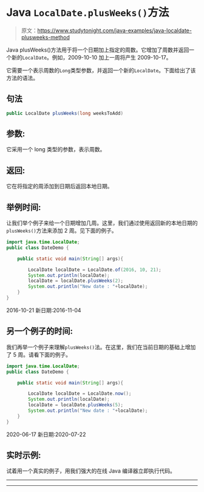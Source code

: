 # Java `LocalDate.plusWeeks()`方法

> 原文：<https://www.studytonight.com/java-examples/java-localdate-plusweeks-method>

Java plusWeeks()方法用于将一个日期加上指定的周数。它增加了周数并返回一个新的`LocalDate`。例如，2009-10-10 加上一周将产生 2009-10-17。

它需要一个表示周数的`Long`类型参数，并返回一个新的`LocalDate`。下面给出了该方法的语法。

## 句法

```java
public LocalDate plusWeeks(long weeksToAdd)
```

## 参数:

它采用一个 long 类型的参数，表示周数。

## 返回:

它在将指定的周添加到日期后返回本地日期。

## 举例时间:

让我们举个例子来给一个日期增加几周。这里，我们通过使用返回新的本地日期的`plusWeeks()`方法来添加 2 周。见下面的例子。

```java
import java.time.LocalDate; 
public class DateDemo {

	public static void main(String[] args){  

		LocalDate localDate = LocalDate.of(2016, 10, 21);
		System.out.println(localDate);
		localDate = localDate.plusWeeks(2);
		System.out.println("New date : "+localDate);
	}
}
```

2016-10-21
新日期:2016-11-04

## 另一个例子的时间:

我们再举一个例子来理解`plusWeeks()`法。在这里，我们在当前日期的基础上增加了 5 周。请看下面的例子。

```java
import java.time.LocalDate; 
public class DateDemo {

	public static void main(String[] args){  

		LocalDate localDate = LocalDate.now();
		System.out.println(localDate);
		localDate = localDate.plusWeeks(5);
		System.out.println("New date : "+localDate);
	}
}
```

2020-06-17
新日期:2020-07-22

## 实时示例:

试着用一个真实的例子，用我们强大的在线 Java 编译器立即执行代码。

* * *

* * *
